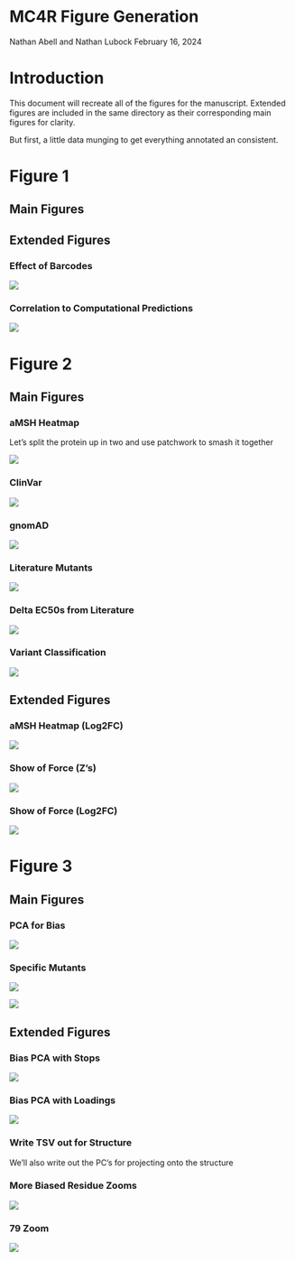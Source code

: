 MC4R Figure Generation
================
Nathan Abell and Nathan Lubock
February 16, 2024

# Introduction

This document will recreate all of the figures for the manuscript.
Extended figures are included in the same directory as their
corresponding main figures for clarity.

But first, a little data munging to get everything annotated an
consistent.

# Figure 1

## Main Figures

## Extended Figures

### Effect of Barcodes

![](./fig-1/barcode-downsample-1.png)<!-- -->

### Correlation to Computational Predictions

![](./fig-1/predictors-1.png)<!-- -->

# Figure 2

## Main Figures

### aMSH Heatmap

Let’s split the protein up in two and use patchwork to smash it together

![](./fig-2/cre-amsh-heatmap-1.png)<!-- -->

### ClinVar

![](./fig-2/clinvar-dists-1.png)<!-- -->

### gnomAD

![](./fig-2/gnomad-1.png)<!-- -->

### Literature Mutants

![](./fig-2/huang-mutants-1.png)<!-- -->

### Delta EC50s from Literature

![](./fig-2/amsh-experimental-pec50s-1.png)<!-- -->

### Variant Classification

![](./fig-2/class-proportions-1.png)<!-- -->

## Extended Figures

### aMSH Heatmap (Log2FC)

![](./fig-2/cre-amsh-zoom-log2fc-1.png)<!-- -->

### Show of Force (Z’s)

![](./fig-2/show-of-force-1.png)<!-- -->

### Show of Force (Log2FC)

![](./fig-2/show-of-force-log2fc-1.png)<!-- -->

# Figure 3

## Main Figures

### PCA for Bias

![](./fig-3/amsh-bias-no-contrasts-1.png)<!-- -->

### Specific Mutants

![](./fig-3/bias-inset-1-1.png)<!-- -->

![](./fig-3/bias-inset-2-1.png)<!-- -->

## Extended Figures

### Bias PCA with Stops

![](./fig-3/bias_pca_stops-1.png)<!-- -->

### Bias PCA with Loadings

![](./fig-3/bias_pca_loadings-1.png)<!-- -->

### Write TSV out for Structure

We’ll also write out the PC’s for projecting onto the structure

### More Biased Residue Zooms

![](./fig-3/bias-inset-3-1.png)<!-- -->

### 79 Zoom

![](./fig-3/79-zoom-1.png)<!-- -->
